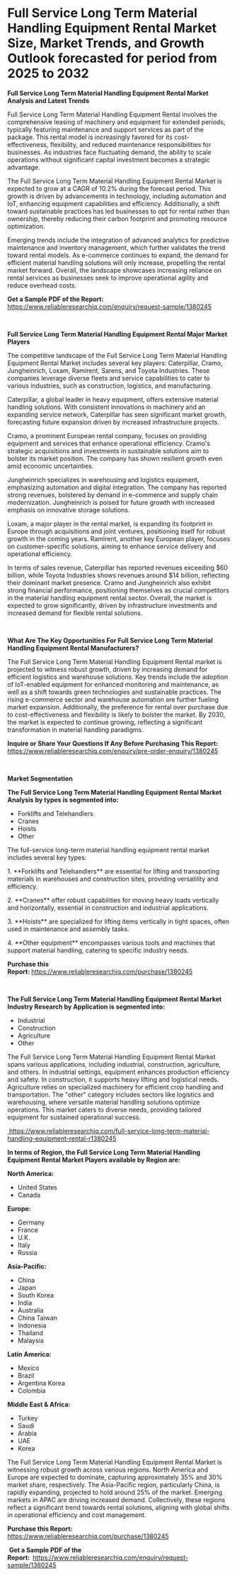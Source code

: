 <p><h1>Full Service Long Term Material Handling Equipment Rental Market Size, Market Trends, and Growth Outlook forecasted for period from 2025 to 2032</h1></p><p><strong>Full Service Long Term Material Handling Equipment Rental Market Analysis and Latest Trends</strong></p>
<p><p>Full Service Long Term Material Handling Equipment Rental involves the comprehensive leasing of machinery and equipment for extended periods, typically featuring maintenance and support services as part of the package. This rental model is increasingly favored for its cost-effectiveness, flexibility, and reduced maintenance responsibilities for businesses. As industries face fluctuating demand, the ability to scale operations without significant capital investment becomes a strategic advantage.</p><p>The Full Service Long Term Material Handling Equipment Rental Market is expected to grow at a CAGR of 10.2% during the forecast period. This growth is driven by advancements in technology, including automation and IoT, enhancing equipment capabilities and efficiency. Additionally, a shift toward sustainable practices has led businesses to opt for rental rather than ownership, thereby reducing their carbon footprint and promoting resource optimization.</p><p>Emerging trends include the integration of advanced analytics for predictive maintenance and inventory management, which further validates the trend toward rental models. As e-commerce continues to expand, the demand for efficient material handling solutions will only increase, propelling the rental market forward. Overall, the landscape showcases increasing reliance on rental services as businesses seek to improve operational agility and reduce overhead costs.</p></p>
<p><strong>Get a Sample PDF of the Report:&nbsp;</strong> <a href="https://www.reliableresearchiq.com/enquiry/request-sample/1380245?utm_campaign=1906&utm_medium=2&utm_source=Github&utm_content=ia&utm_term=19042025&utm_id=full-service-long-term-material-handling-equipment-rental">https://www.reliableresearchiq.com/enquiry/request-sample/1380245</a></p>
<p>&nbsp;</p>
<p><strong>Full Service Long Term Material Handling Equipment Rental Major Market Players</strong></p>
<p><p>The competitive landscape of the Full Service Long Term Material Handling Equipment Rental Market includes several key players: Caterpillar, Cramo, Jungheinrich, Loxam, Ramirent, Sarens, and Toyota Industries. These companies leverage diverse fleets and service capabilities to cater to various industries, such as construction, logistics, and manufacturing.</p><p>Caterpillar, a global leader in heavy equipment, offers extensive material handling solutions. With consistent innovations in machinery and an expanding service network, Caterpillar has seen significant market growth, forecasting future expansion driven by increased infrastructure projects.</p><p>Cramo, a prominent European rental company, focuses on providing equipment and services that enhance operational efficiency. Cramo's strategic acquisitions and investments in sustainable solutions aim to bolster its market position. The company has shown resilient growth even amid economic uncertainties.</p><p>Jungheinrich specializes in warehousing and logistics equipment, emphasizing automation and digital integration. The company has reported strong revenues, bolstered by demand in e-commerce and supply chain modernization. Jungheinrich is poised for future growth with increased emphasis on innovative storage solutions.</p><p>Loxam, a major player in the rental market, is expanding its footprint in Europe through acquisitions and joint ventures, positioning itself for robust growth in the coming years. Ramirent, another key European player, focuses on customer-specific solutions, aiming to enhance service delivery and operational efficiency.</p><p>In terms of sales revenue, Caterpillar has reported revenues exceeding $60 billion, while Toyota Industries shows revenues around $14 billion, reflecting their dominant market presence. Cramo and Jungheinrich also exhibit strong financial performance, positioning themselves as crucial competitors in the material handling equipment rental sector. Overall, the market is expected to grow significantly, driven by infrastructure investments and increased demand for flexible rental solutions.</p></p>
<p>&nbsp;</p>
<p><strong>What Are The Key Opportunities For Full Service Long Term Material Handling Equipment Rental Manufacturers?</strong></p>
<p><p>The Full Service Long Term Material Handling Equipment Rental market is projected to witness robust growth, driven by increasing demand for efficient logistics and warehouse solutions. Key trends include the adoption of IoT-enabled equipment for enhanced monitoring and maintenance, as well as a shift towards green technologies and sustainable practices. The rising e-commerce sector and warehouse automation are further fueling market expansion. Additionally, the preference for rental over purchase due to cost-effectiveness and flexibility is likely to bolster the market. By 2030, the market is expected to continue growing, reflecting a significant transformation in material handling paradigms.</p></p>
<p><strong>Inquire or Share Your Questions If Any Before Purchasing This Report:</strong> <a href="https://www.reliableresearchiq.com/enquiry/pre-order-enquiry/1380245?utm_campaign=1906&utm_medium=2&utm_source=Github&utm_content=ia&utm_term=19042025&utm_id=full-service-long-term-material-handling-equipment-rental">https://www.reliableresearchiq.com/enquiry/pre-order-enquiry/1380245</a></p>
<p>&nbsp;</p>
<p><strong>Market Segmentation</strong></p>
<p><strong>The Full Service Long Term Material Handling Equipment Rental Market Analysis by types is segmented into:</strong></p>
<p><ul><li>Forklifts and Telehandlers</li><li>Cranes</li><li>Hoists</li><li>Other</li></ul></p>
<p><p>The full-service long-term material handling equipment rental market includes several key types: </p><p>1. **Forklifts and Telehandlers** are essential for lifting and transporting materials in warehouses and construction sites, providing versatility and efficiency. </p><p>2. **Cranes** offer robust capabilities for moving heavy loads vertically and horizontally, essential in construction and industrial applications. </p><p>3. **Hoists** are specialized for lifting items vertically in tight spaces, often used in maintenance and assembly tasks. </p><p>4. **Other equipment** encompasses various tools and machines that support material handling, catering to specific industry needs.</p></p>
<p><strong>Purchase this Report:&nbsp;</strong><a href="https://www.reliableresearchiq.com/purchase/1380245?utm_campaign=1906&utm_medium=2&utm_source=Github&utm_content=ia&utm_term=19042025&utm_id=full-service-long-term-material-handling-equipment-rental">https://www.reliableresearchiq.com/purchase/1380245</a></p>
<p>&nbsp;</p>
<p><strong>The Full Service Long Term Material Handling Equipment Rental Market Industry Research by Application is segmented into:</strong></p>
<p><ul><li>Industrial</li><li>Construction</li><li>Agriculture</li><li>Other</li></ul></p>
<p><p>The Full Service Long Term Material Handling Equipment Rental Market spans various applications, including industrial, construction, agriculture, and others. In industrial settings, equipment enhances production efficiency and safety. In construction, it supports heavy lifting and logistical needs. Agriculture relies on specialized machinery for efficient crop handling and transportation. The "other" category includes sectors like logistics and warehousing, where versatile material handling solutions optimize operations. This market caters to diverse needs, providing tailored equipment for sustained operational success.</p></p>
<p><a href="https://www.reliableresearchiq.com/full-service-long-term-material-handling-equipment-rental-r1380245?utm_campaign=1906&utm_medium=2&utm_source=Github&utm_content=ia&utm_term=19042025&utm_id=full-service-long-term-material-handling-equipment-rental">&nbsp;https://www.reliableresearchiq.com/full-service-long-term-material-handling-equipment-rental-r1380245</a></p>
<p><strong>In terms of Region, the Full Service Long Term Material Handling Equipment Rental Market Players available by Region are:</strong></p>
<p>
    <p> <strong> North America: </strong>
        <ul>
            <li>United States</li>
            <li>Canada</li>
        </ul>
        </p> 
    <p> <strong> Europe: </strong>
        <ul>
            <li>Germany</li>
            <li>France</li>
            <li>U.K.</li>
            <li>Italy</li>
            <li>Russia</li>
        </ul>
        </p> 
    <p> <strong> Asia-Pacific: </strong>
        <ul>
            <li>China</li>
            <li>Japan</li>
            <li>South Korea</li>
            <li>India</li>
            <li>Australia</li>
            <li>China Taiwan</li>
            <li>Indonesia</li>
            <li>Thailand</li>
            <li>Malaysia</li>
        </ul>
        </p> 
    <p> <strong> Latin America: </strong>
        <ul>
            <li>Mexico</li>
            <li>Brazil</li>
            <li>Argentina Korea</li>
            <li>Colombia</li>
        </ul>
        </p> 
    <p> <strong> Middle East & Africa: </strong>
        <ul>
            <li>Turkey</li>
            <li>Saudi</li>
            <li>Arabia</li>
            <li>UAE</li>
            <li>Korea</li>
        </ul>
    </p>
    </p>
<p><p>The Full Service Long Term Material Handling Equipment Rental Market is witnessing robust growth across various regions. North America and Europe are expected to dominate, capturing approximately 35% and 30% market share, respectively. The Asia-Pacific region, particularly China, is rapidly expanding, projected to hold around 25% of the market. Emerging markets in APAC are driving increased demand. Collectively, these regions reflect a significant trend towards rental solutions, aligning with global shifts in operational efficiency and cost management.</p></p>
<p><strong>Purchase this Report: </strong><a href="https://www.reliableresearchiq.com/purchase/1380245?utm_campaign=1906&utm_medium=2&utm_source=Github&utm_content=ia&utm_term=19042025&utm_id=full-service-long-term-material-handling-equipment-rental">https://www.reliableresearchiq.com/purchase/1380245</a></p>
<p>&nbsp;<strong>Get a Sample PDF of the Report:&nbsp;&nbsp;</strong><a href="https://www.reliableresearchiq.com/enquiry/request-sample/1380245?utm_campaign=1906&utm_medium=2&utm_source=Github&utm_content=ia&utm_term=19042025&utm_id=full-service-long-term-material-handling-equipment-rental">https://www.reliableresearchiq.com/enquiry/request-sample/1380245</a></p>
<p><strong></strong></p>
<p><p></p><p></p><p></p></p>